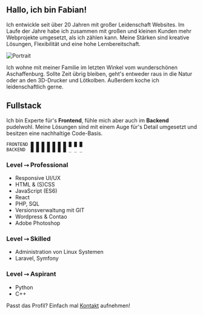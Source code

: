 ## Hallo, ich bin Fabian!

Ich entwickle seit über 20 Jahren mit großer Leidenschaft Websites. Im Laufe der Jahre habe ich zusammen mit großen und kleinen Kunden mehr Webprojekte umgesetzt, als ich zählen kann. Meine Stärken sind kreative Lösungen, Flexibilität und eine hohe Lernbereitschaft.

![Portrait](/images/portrait.jpg)

Ich wohne mit meiner Familie im letzten Winkel vom wunderschönen Aschaffenburg. Sollte Zeit übrig bleiben, geht's entweder raus in die Natur oder an den 3D-Drucker und Lötkolben. Außerdem koche ich leidenschaftlich gerne.

## Fullstack
Ich bin Experte für's **Frontend**, fühle mich aber auch im **Backend** pudelwohl. Meine Lösungen sind mit einem Auge für's Detail umgesetzt und besitzen eine nachhaltige Code-Basis.

    FRONTEND █ █ █ █ █ █ █ █ █ █ 
    BACKEND  █ █ █ █ █ █ █ _ _ _ 

### Level ⤑ Professional
*   Responsive UI/UX
*   HTML & (S)CSS
*   JavaScript (ES6)
*   React
*   PHP, SQL
*   Versionsverwaltung mit GIT
*   Wordpress & Contao
*   Adobe Photoshop

### Level ⤑ Skilled
*   Administration von Linux Systemen
*   Laravel, Symfony

### Level ⤑ Aspirant
*   Python
*   C++

Passt das Profil? Einfach mal [Kontakt](#/contact) aufnehmen!